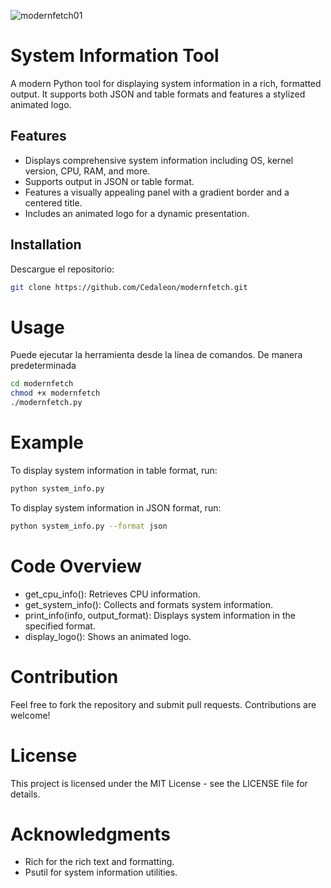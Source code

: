 ![modernfetch01](https://github.com/user-attachments/assets/ad28a005-2b3a-4834-a0c0-4c3b43c59abc)

# System Information Tool

A modern Python tool for displaying system information in a rich, formatted output. It supports both JSON and table formats and features a stylized animated logo.

## Features

- Displays comprehensive system information including OS, kernel version, CPU, RAM, and more.
- Supports output in JSON or table format.
- Features a visually appealing panel with a gradient border and a centered title.
- Includes an animated logo for a dynamic presentation.

## Installation

Descargue el repositorio:

```bash
git clone https://github.com/Cedaleon/modernfetch.git
```

# Usage
Puede ejecutar la herramienta desde la línea de comandos. De manera predeterminada
```bash
cd modernfetch
chmod +x modernfetch
./modernfetch.py
```


# Example
To display system information in table format, run:

```bash
python system_info.py
```
To display system information in JSON format, run:
```bash
python system_info.py --format json
```
# Code Overview
- get_cpu_info(): Retrieves CPU information.
- get_system_info(): Collects and formats system information.
- print_info(info, output_format): Displays system information in the specified format.
- display_logo(): Shows an animated logo.

# Contribution
Feel free to fork the repository and submit pull requests. Contributions are welcome!

# License
This project is licensed under the MIT License - see the LICENSE file for details.

# Acknowledgments
- Rich for the rich text and formatting.
- Psutil for system information utilities.







